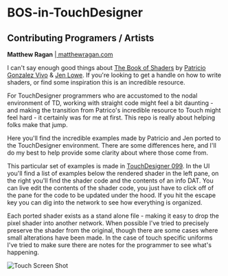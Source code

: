 # BOS-in-TouchDesigner

## Contributing Programers / Artists ##
**Matthew Ragan** |[ matthewragan.com ](http://matthewragan.com) 

I can't say enough good things about [The Book of Shaders](https://thebookofshaders.com/) by  [Patricio Gonzalez Vivo](http://patriciogonzalezvivo.com/) & [Jen Lowe](http://jenlowe.net/). If you're looking to get a handle on how to write shaders, or find some inspiration this is an incredible resource.  

For TouchDesigner programmers who are accustomed to the nodal environment of TD, working with straight code might feel a bit daunting - and making the transition from Patrico's incredible resource to Touch might feel hard - it certainly was for me at first. This repo is really about helping folks make that jump. 

Here you'll find the incredible examples made by Patricio and Jen ported to the TouchDesigner environment. There are some differences here, and I'll do my best to help provide some clarity about where those come from. 

This particular set of examples is made in [TouchDesigner 099](https://www.derivative.ca/099/Downloads/). In the UI you'll find a list of examples below the rendered shader in the left pane, on the right you'll find the shader code and the contents of an info DAT. You can live edit the contents of the shader code, you just have to click off of the pane for the code to be updated under the hood. If you hit the escape key you can dig into the network to see how everything is organized.

Each ported shader exists as a stand alone file - making it easy to drop the pixel shader into another network. When possible I've tried to precisely preserve the shader from the original, though there are some cases where small alterations have been made. In the case of touch specific uniforms I've tried to make sure there are notes for the programmer to see what's happening. 

![Touch Screen Shot](https://raw.githubusercontent.com/raganmd/BOS-in-TouchDesigner/master/repo-assets/BOS-screen-shot.PNG)
